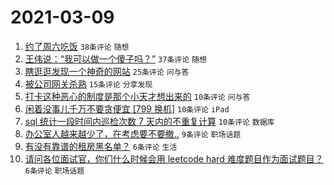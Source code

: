 # 2021-03-09

1. [约了周六吃饭](https://www.v2ex.com/t/759806) `38条评论` `随想`
1. [王伟说：“我可以做一个傻子吗？”](https://www.v2ex.com/t/759805) `37条评论` `随想`
1. [瞎逛逛发现一个神奇的网站](https://www.v2ex.com/t/759809) `25条评论` `问与答`
1. [被公司网关杀熟](https://www.v2ex.com/t/759819) `15条评论` `分享发现`
1. [打卡这种恶心的制度是那个小天才想出来的](https://www.v2ex.com/t/759818) `10条评论` `问与答`
1. [闲着没事儿千万不要贪便宜 [799 换机]](https://www.v2ex.com/t/759816) `10条评论` `iPad`
1. [sql 统计一段时间内巡检次数 7 天内的不重复计算](https://www.v2ex.com/t/759812) `10条评论` `数据库`
1. [办公室人越来越少了，在考虑要不要撤..](https://www.v2ex.com/t/759820) `9条评论` `职场话题`
1. [有没有靠谱的租房黑名单？](https://www.v2ex.com/t/759824) `6条评论` `生活`
1. [请问各位面试官，你们什么时候会用 leetcode hard 难度题目作为面试题目？](https://www.v2ex.com/t/759810) `6条评论` `职场话题`
